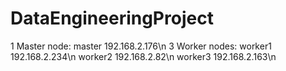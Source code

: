 # DataEngineeringProject
1 Master node:
master 192.168.2.176\n
3 Worker nodes:
worker1 192.168.2.234\n
worker2 192.168.2.82\n
worker3 192.168.2.163\n

